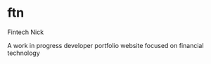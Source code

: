 # ftn

Fintech Nick

A work in progress developer portfolio website focused on financial technology

